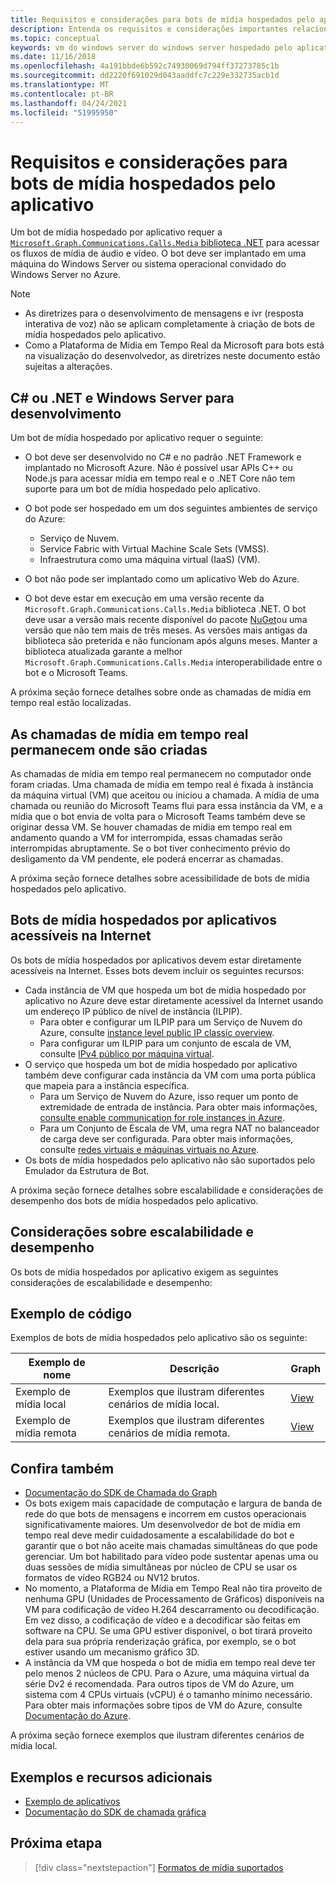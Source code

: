 ```yaml
---
title: Requisitos e considerações para bots de mídia hospedados pelo aplicativo
description: Entenda os requisitos e considerações importantes relacionados à criação de bots de mídia hospedados pelo aplicativo para o Microsoft Teams.
ms.topic: conceptual
keywords: vm do windows server do windows server hospedado pelo aplicativo
ms.date: 11/16/2018
ms.openlocfilehash: 4a191bbde6b592c74930069d794ff37273785c1b
ms.sourcegitcommit: dd2220f691029d043aaddfc7c229e332735acb1d
ms.translationtype: MT
ms.contentlocale: pt-BR
ms.lasthandoff: 04/24/2021
ms.locfileid: "51995950"
---
```

# <a name="requirements-and-considerations-for-application-hosted-media-bots"></a>Requisitos e considerações para bots de mídia hospedados pelo aplicativo

Um bot de mídia hospedado por aplicativo requer a [ `Microsoft.Graph.Communications.Calls.Media` biblioteca .NET](https://www.nuget.org/packages/Microsoft.Graph.Communications.Calls.Media/) para acessar os fluxos de mídia de áudio e vídeo. O bot deve ser implantado em uma máquina do Windows Server ou sistema operacional convidado do Windows Server no Azure.

> [!NOTE]
> * As diretrizes para o desenvolvimento de mensagens e ivr (resposta interativa de voz) não se aplicam completamente à criação de bots de mídia hospedados pelo aplicativo.
> * Como a Plataforma de Mídia em Tempo Real da Microsoft para bots está na visualização do desenvolvedor, as diretrizes neste documento estão sujeitas a alterações.

## <a name="c-or-net-and-windows-server-for-development"></a>C# ou .NET e Windows Server para desenvolvimento

Um bot de mídia hospedado por aplicativo requer o seguinte:

- O bot deve ser desenvolvido no C# e no padrão .NET Framework e implantado no Microsoft Azure. Não é possível usar APIs C++ ou Node.js para acessar mídia em tempo real e o .NET Core não tem suporte para um bot de mídia hospedado pelo aplicativo.

- O bot pode ser hospedado em um dos seguintes ambientes de serviço do Azure:
    - Serviço de Nuvem.
    - Service Fabric with Virtual Machine Scale Sets (VMSS).
    - Infraestrutura como uma máquina virtual (IaaS) (VM).  
  
- O bot não pode ser implantado como um aplicativo Web do Azure.

- O bot deve estar em execução em uma versão recente da `Microsoft.Graph.Communications.Calls.Media` biblioteca .NET. O bot deve usar a versão mais recente disponível do pacote [NuGet](https://www.nuget.org/packages/Microsoft.Graph.Communications.Calls.Media/)ou uma versão que não tem mais de três meses. As versões mais antigas da biblioteca são preterida e não funcionam após alguns meses. Manter a biblioteca atualizada garante a melhor `Microsoft.Graph.Communications.Calls.Media` interoperabilidade entre o bot e o Microsoft Teams.

A próxima seção fornece detalhes sobre onde as chamadas de mídia em tempo real estão localizadas.

## <a name="real-time-media-calls-stay-where-they-are-created"></a>As chamadas de mídia em tempo real permanecem onde são criadas

As chamadas de mídia em tempo real permanecem no computador onde foram criadas. Uma chamada de mídia em tempo real é fixada à instância da máquina virtual (VM) que aceitou ou iniciou a chamada. A mídia de uma chamada ou reunião do Microsoft Teams flui para essa instância da VM, e a mídia que o bot envia de volta para o Microsoft Teams também deve se originar dessa VM. Se houver chamadas de mídia em tempo real em andamento quando a VM for interrompida, essas chamadas serão interrompidas abruptamente. Se o bot tiver conhecimento prévio do desligamento da VM pendente, ele poderá encerrar as chamadas.

A próxima seção fornece detalhes sobre acessibilidade de bots de mídia hospedados pelo aplicativo.

## <a name="application-hosted-media-bots-accessible-on-the-internet"></a>Bots de mídia hospedados por aplicativos acessíveis na Internet

Os bots de mídia hospedados por aplicativos devem estar diretamente acessíveis na Internet. Esses bots devem incluir os seguintes recursos:

- Cada instância de VM que hospeda um bot de mídia hospedado por aplicativo no Azure deve estar diretamente acessível da Internet usando um endereço IP público de nível de instância (ILPIP).
    - Para obter e configurar um ILPIP para um Serviço de Nuvem do Azure, consulte [instance level public IP classic overview](/azure/virtual-network/virtual-networks-instance-level-public-ip).
    - Para configurar um ILPIP para um conjunto de escala de VM, consulte [IPv4 público por máquina virtual](/azure/virtual-machine-scale-sets/virtual-machine-scale-sets-networking#public-ipv4-per-virtual-machine).
- O serviço que hospeda um bot de mídia hospedado por aplicativo também deve configurar cada instância da VM com uma porta pública que mapeia para a instância específica.
    - Para um Serviço de Nuvem do Azure, isso requer um ponto de extremidade de entrada de instância. Para obter mais informações, [consulte enable communication for role instances in Azure](/azure/cloud-services/cloud-services-enable-communication-role-instances).
    - Para um Conjunto de Escala de VM, uma regra NAT no balanceador de carga deve ser configurada. Para obter mais informações, consulte [redes virtuais e máquinas virtuais no Azure](/azure/virtual-machines/windows/network-overview).
- Os bots de mídia hospedados pelo aplicativo não são suportados pelo Emulador da Estrutura de Bot.

A próxima seção fornece detalhes sobre escalabilidade e considerações de desempenho dos bots de mídia hospedados pelo aplicativo.

## <a name="scalability-and-performance-considerations"></a>Considerações sobre escalabilidade e desempenho

Os bots de mídia hospedados por aplicativo exigem as seguintes considerações de escalabilidade e desempenho:

## <a name="code-sample"></a>Exemplo de código

Exemplos de bots de mídia hospedados pelo aplicativo são os seguinte:

| **Exemplo de nome** | **Descrição** | **Graph** |
|------------|-------------|-----------|
| Exemplo de mídia local | Exemplos que ilustram diferentes cenários de mídia local. | [View](https://github.com/microsoftgraph/microsoft-graph-comms-samples/tree/master/Samples/V1.0Samples/LocalMediaSamples) |
| Exemplo de mídia remota | Exemplos que ilustram diferentes cenários de mídia remota. | [View](https://github.com/microsoftgraph/microsoft-graph-comms-samples/tree/master/Samples/V1.0Samples/RemoteMediaSamples) |

## <a name="see-also"></a>Confira também

- [Documentação do SDK de Chamada do Graph](https://microsoftgraph.github.io/microsoft-graph-comms-samples/docs/)
- Os bots exigem mais capacidade de computação e largura de banda de rede do que bots de mensagens e incorrem em custos operacionais significativamente maiores. Um desenvolvedor de bot de mídia em tempo real deve medir cuidadosamente a escalabilidade do bot e garantir que o bot não aceite mais chamadas simultâneas do que pode gerenciar. Um bot habilitado para vídeo pode sustentar apenas uma ou duas sessões de mídia simultâneas por núcleo de CPU se usar os formatos de vídeo RGB24 ou NV12 brutos.
- No momento, a Plataforma de Mídia em Tempo Real não tira proveito de nenhuma GPU (Unidades de Processamento de Gráficos) disponíveis na VM para codificação de vídeo H.264 descarramento ou decodificação. Em vez disso, a codificação de vídeo e a decodificar são feitas em software na CPU. Se uma GPU estiver disponível, o bot tirará proveito dela para sua própria renderização gráfica, por exemplo, se o bot estiver usando um mecanismo gráfico 3D.
- A instância da VM que hospeda o bot de mídia em tempo real deve ter pelo menos 2 núcleos de CPU. Para o Azure, uma máquina virtual da série Dv2 é recomendada. Para outros tipos de VM do Azure, um sistema com 4 CPUs virtuais (vCPU) é o tamanho mínimo necessário. Para obter mais informações sobre tipos de VM do Azure, consulte [Documentação do Azure](/azure/virtual-machines/windows/sizes-general).

A próxima seção fornece exemplos que ilustram diferentes cenários de mídia local.

## <a name="samples-and-additional-resources"></a>Exemplos e recursos adicionais

- [Exemplo de aplicativos](https://github.com/microsoftgraph/microsoft-graph-comms-samples/tree/master/Samples/V1.0Samples/LocalMediaSamples)
- [Documentação do SDK de chamada gráfica](https://microsoftgraph.github.io/microsoft-graph-comms-samples/docs/)

## <a name="next-step"></a>Próxima etapa

> [!div class="nextstepaction"]
> [Formatos de mídia suportados](~/resources/media-formats.md)

